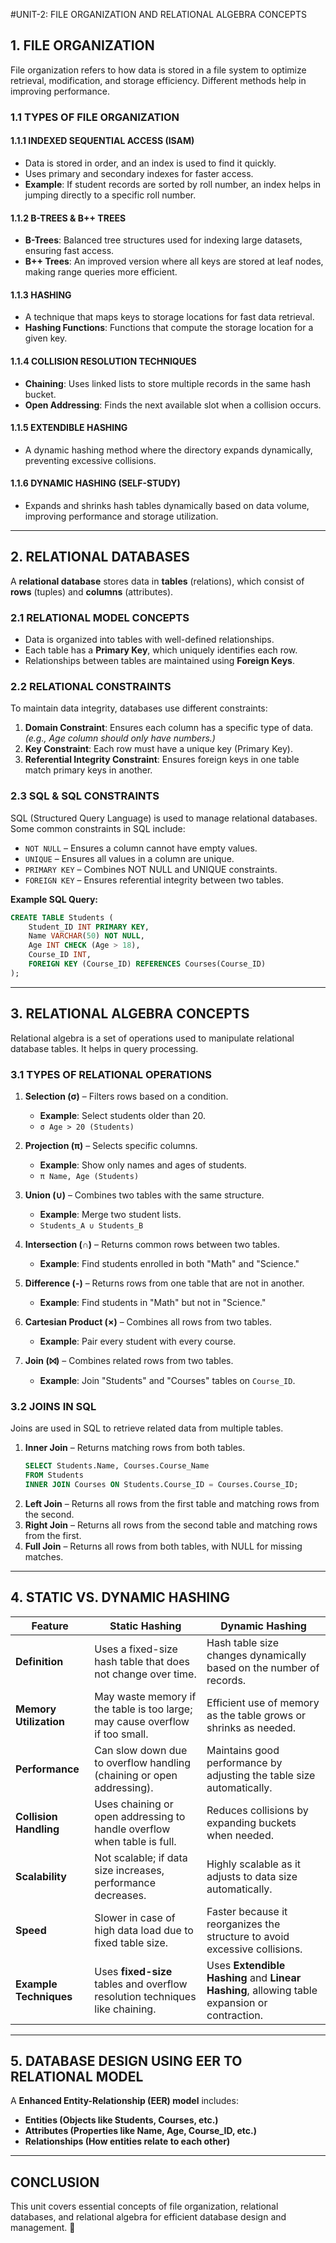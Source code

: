 #UNIT-2: FILE ORGANIZATION AND RELATIONAL ALGEBRA CONCEPTS

## 1. FILE ORGANIZATION  
File organization refers to how data is stored in a file system to optimize retrieval, modification, and storage efficiency. Different methods help in improving performance.  

### 1.1 TYPES OF FILE ORGANIZATION  

#### 1.1.1 INDEXED SEQUENTIAL ACCESS (ISAM)  
- Data is stored in order, and an index is used to find it quickly.  
- Uses primary and secondary indexes for faster access.  
- **Example**: If student records are sorted by roll number, an index helps in jumping directly to a specific roll number.  

#### 1.1.2 B-TREES & B++ TREES  
- **B-Trees**: Balanced tree structures used for indexing large datasets, ensuring fast access.  
- **B++ Trees**: An improved version where all keys are stored at leaf nodes, making range queries more efficient.  

#### 1.1.3 HASHING  
- A technique that maps keys to storage locations for fast data retrieval.  
- **Hashing Functions**: Functions that compute the storage location for a given key.  

#### 1.1.4 COLLISION RESOLUTION TECHNIQUES  
- **Chaining**: Uses linked lists to store multiple records in the same hash bucket.  
- **Open Addressing**: Finds the next available slot when a collision occurs.  

#### 1.1.5 EXTENDIBLE HASHING  
- A dynamic hashing method where the directory expands dynamically, preventing excessive collisions.  

#### 1.1.6 DYNAMIC HASHING (SELF-STUDY)  
- Expands and shrinks hash tables dynamically based on data volume, improving performance and storage utilization.  

---

## 2. RELATIONAL DATABASES  
A **relational database** stores data in **tables** (relations), which consist of **rows** (tuples) and **columns** (attributes).  

### 2.1 RELATIONAL MODEL CONCEPTS  
- Data is organized into tables with well-defined relationships.  
- Each table has a **Primary Key**, which uniquely identifies each row.  
- Relationships between tables are maintained using **Foreign Keys**.  

### 2.2 RELATIONAL CONSTRAINTS  
To maintain data integrity, databases use different constraints:  
1. **Domain Constraint**: Ensures each column has a specific type of data. *(e.g., Age column should only have numbers.)*  
2. **Key Constraint**: Each row must have a unique key (Primary Key).  
3. **Referential Integrity Constraint**: Ensures foreign keys in one table match primary keys in another.  

### 2.3 SQL & SQL CONSTRAINTS  
SQL (Structured Query Language) is used to manage relational databases. Some common constraints in SQL include:  
- `NOT NULL` – Ensures a column cannot have empty values.  
- `UNIQUE` – Ensures all values in a column are unique.  
- `PRIMARY KEY` – Combines NOT NULL and UNIQUE constraints.  
- `FOREIGN KEY` – Ensures referential integrity between two tables.  

**Example SQL Query:**  
```sql
CREATE TABLE Students (
    Student_ID INT PRIMARY KEY,
    Name VARCHAR(50) NOT NULL,
    Age INT CHECK (Age > 18),
    Course_ID INT,
    FOREIGN KEY (Course_ID) REFERENCES Courses(Course_ID)
);
```

---

## 3. RELATIONAL ALGEBRA CONCEPTS  
Relational algebra is a set of operations used to manipulate relational database tables. It helps in query processing.  

### 3.1 TYPES OF RELATIONAL OPERATIONS  

1. **Selection (σ)** – Filters rows based on a condition.  
   - **Example**: Select students older than 20.  
   - `σ Age > 20 (Students)`  

2. **Projection (π)** – Selects specific columns.  
   - **Example**: Show only names and ages of students.  
   - `π Name, Age (Students)`  

3. **Union (∪)** – Combines two tables with the same structure.  
   - **Example**: Merge two student lists.  
   - `Students_A ∪ Students_B`  

4. **Intersection (∩)** – Returns common rows between two tables.  
   - **Example**: Find students enrolled in both "Math" and "Science."  

5. **Difference (-)** – Returns rows from one table that are not in another.  
   - **Example**: Find students in "Math" but not in "Science."  

6. **Cartesian Product (×)** – Combines all rows from two tables.  
   - **Example**: Pair every student with every course.  

7. **Join (⨝)** – Combines related rows from two tables.  
   - **Example**: Join "Students" and "Courses" tables on `Course_ID`.  

### 3.2 JOINS IN SQL  
Joins are used in SQL to retrieve related data from multiple tables.  

1. **Inner Join** – Returns matching rows from both tables.  
   ```sql
   SELECT Students.Name, Courses.Course_Name
   FROM Students
   INNER JOIN Courses ON Students.Course_ID = Courses.Course_ID;
   ```
2. **Left Join** – Returns all rows from the first table and matching rows from the second.  
3. **Right Join** – Returns all rows from the second table and matching rows from the first.  
4. **Full Join** – Returns all rows from both tables, with NULL for missing matches.  

---

## 4. STATIC VS. DYNAMIC HASHING  

| **Feature**         | **Static Hashing** | **Dynamic Hashing** |
|---------------------|------------------|------------------|
| **Definition**      | Uses a fixed-size hash table that does not change over time. | Hash table size changes dynamically based on the number of records. |
| **Memory Utilization** | May waste memory if the table is too large; may cause overflow if too small. | Efficient use of memory as the table grows or shrinks as needed. |
| **Performance** | Can slow down due to overflow handling (chaining or open addressing). | Maintains good performance by adjusting the table size automatically. |
| **Collision Handling** | Uses chaining or open addressing to handle overflow when table is full. | Reduces collisions by expanding buckets when needed. |
| **Scalability** | Not scalable; if data size increases, performance decreases. | Highly scalable as it adjusts to data size automatically. |
| **Speed** | Slower in case of high data load due to fixed table size. | Faster because it reorganizes the structure to avoid excessive collisions. |
| **Example Techniques** | Uses **fixed-size** tables and overflow resolution techniques like chaining. | Uses **Extendible Hashing** and **Linear Hashing**, allowing table expansion or contraction. |

---

## 5. DATABASE DESIGN USING EER TO RELATIONAL MODEL  
A **Enhanced Entity-Relationship (EER) model** includes:  
- **Entities (Objects like Students, Courses, etc.)**  
- **Attributes (Properties like Name, Age, Course_ID, etc.)**  
- **Relationships (How entities relate to each other)**  

---

## CONCLUSION  
This unit covers essential concepts of file organization, relational databases, and relational algebra for efficient database design and management. 🚀
